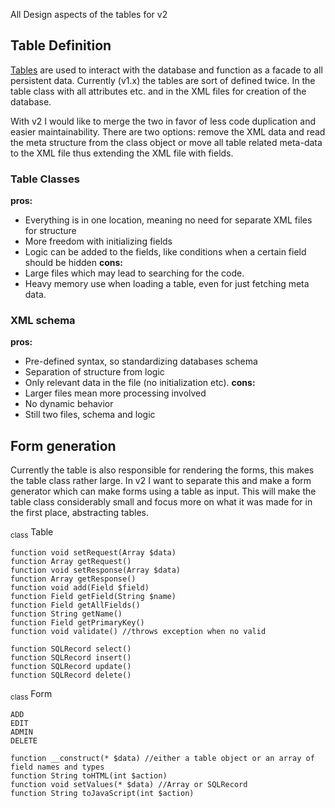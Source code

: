 All Design aspects of the tables for v2

## Table Definition ##
[Tables](MetatableStructure.md) are used to interact with the database and function as a facade to all persistent data. Currently (v1.x) the tables are sort of defined twice. In the table class with all attributes etc. and in the XML files for creation of the database.

With v2 I would like to merge the two in favor of less code duplication and easier maintainability. There are two options: remove the XML data and read the meta structure from the class object or move all table related meta-data to the XML file thus extending the XML file with fields.

### Table Classes ###
**pros:**
  * Everything is in one location, meaning no need for separate XML files for structure
  * More freedom with initializing fields
  * Logic can be added to the fields, like conditions when a certain field should be hidden
**cons:**
  * Large files which may lead to searching for the code.
  * Heavy memory use when loading a table, even for just fetching meta data.

### XML schema ###
**pros:**
  * Pre-defined syntax, so standardizing databases schema
  * Separation of structure from logic
  * Only relevant data in the file (no initialization etc).
**cons:**
  * Larger files mean more processing involved
  * No dynamic behavior
  * Still two files, schema and logic

## Form generation ##
Currently the table is also responsible for rendering the forms, this makes the table class rather large. In v2 I want to separate this and make a form generator which can make forms using a table as input. This will make the table class considerably small and focus more on what it was made for in the first place, abstracting tables.

<sub>class</sub> Table
```
function void setRequest(Array $data)
function Array getRequest()
function void setResponse(Array $data)
function Array getResponse()
function void add(Field $field)
function Field getField(String $name)
function Field getAllFields()
function String getName()
function Field getPrimaryKey()
function void validate() //throws exception when no valid

function SQLRecord select()
function SQLRecord insert()
function SQLRecord update()
function SQLRecord delete()
```
<sub>class</sub> Form
```
ADD
EDIT
ADMIN
DELETE

function __construct(* $data) //either a table object or an array of field names and types
function String toHTML(int $action)
function void setValues(* $data) //Array or SQLRecord
function String toJavaScript(int $action)
```